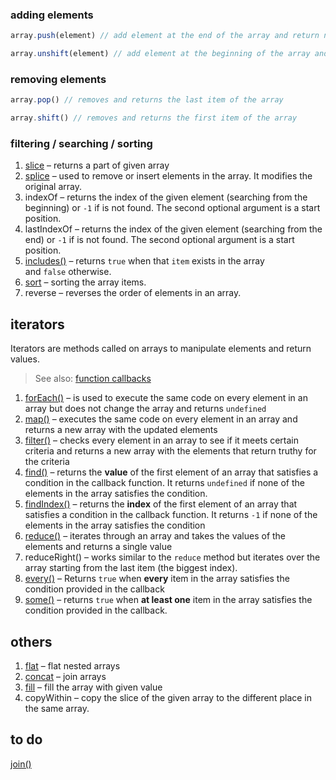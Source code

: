 ### adding elements

```javascript
array.push(element) // add element at the end of the array and return new length
```

```javascript
array.unshift(element) // add element at the beginning of the array and returns new length
```

### removing elements

```javascript
array.pop() // removes and returns the last item of the array
```

```javascript
array.shift() // removes and returns the first item of the array
```

### filtering / searching / sorting

1. [slice](slice) – returns a part of given array
2. [splice](splice) – used to remove or insert elements in the array. It modifies the original array.
3. indexOf – returns the index of the given element (searching from the beginning) or `-1` if is not found. The second optional argument is a start position.
4. lastIndexOf – returns the index of the given element (searching from the end) or `-1` if is not found. The second optional argument is a start position.
5. [includes()](includes) – returns `true` when that `item` exists in the array and `false` otherwise.
6. [sort](sort) – sorting the array items.
7. reverse – reverses the order of elements in an array.

## iterators

Iterators are methods called on arrays to manipulate elements and return values.
> See also: [function callbacks](function-callbacks)

1. [forEach()](forEach) – is used to execute the same code on every element in an array but does not change the array and returns `undefined`
2. [map()](map) – executes the same code on every element in an array and returns a new array with the updated elements
3. [filter()](filter) – checks every element in an array to see if it meets certain criteria and returns a new array with the elements that return truthy for the criteria
4. [find()](find) – returns the **value** of the first element of an array that satisfies a condition in the callback function. It returns `undefined` if none of the elements in the array satisfies the condition.
5. [findIndex()](findIndex) – returns the **index** of the first element of an array that satisfies a condition in the callback function. It returns `-1` if none of the elements in the array satisfies the condition
6. [reduce()](reduce) – iterates through an array and takes the values of the elements and returns a single value
7. reduceRight() – works similar to the `reduce` method but iterates over the array starting from the last item (the biggest index).
7. [every()](every) – Returns `true` when **every** item in the array satisfies the condition provided in the callback
8. [some()](some) – returns `true` when **at least one** item in the array satisfies the condition provided in the callback.

## others

1. [flat](flat) – flat nested arrays
2. [concat](concat) – join arrays
3. [fill](fill) – fill the array with given value
4. copyWithin – copy the slice of the given array to the different place in the same array.

## to do

[join()](join)
